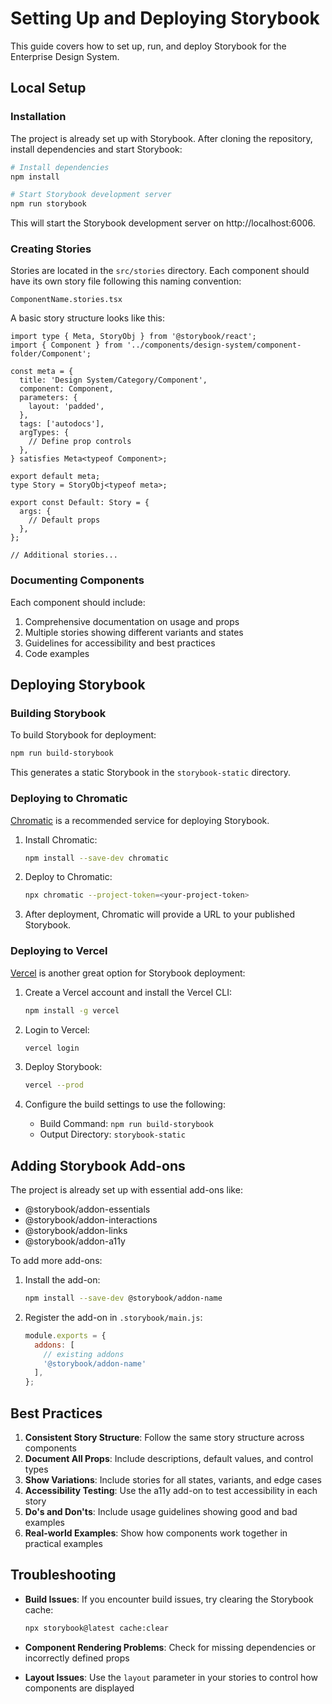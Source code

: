 # Setting Up and Deploying Storybook

This guide covers how to set up, run, and deploy Storybook for the Enterprise Design System.

## Local Setup

### Installation

The project is already set up with Storybook. After cloning the repository, install dependencies and start Storybook:

```bash
# Install dependencies
npm install

# Start Storybook development server
npm run storybook
```

This will start the Storybook development server on http://localhost:6006.

### Creating Stories

Stories are located in the `src/stories` directory. Each component should have its own story file following this naming convention:

```
ComponentName.stories.tsx
```

A basic story structure looks like this:

```tsx
import type { Meta, StoryObj } from '@storybook/react';
import { Component } from '../components/design-system/component-folder/Component';

const meta = {
  title: 'Design System/Category/Component',
  component: Component,
  parameters: {
    layout: 'padded',
  },
  tags: ['autodocs'],
  argTypes: {
    // Define prop controls
  },
} satisfies Meta<typeof Component>;

export default meta;
type Story = StoryObj<typeof meta>;

export const Default: Story = {
  args: {
    // Default props
  },
};

// Additional stories...
```

### Documenting Components

Each component should include:

1. Comprehensive documentation on usage and props
2. Multiple stories showing different variants and states
3. Guidelines for accessibility and best practices
4. Code examples

## Deploying Storybook

### Building Storybook

To build Storybook for deployment:

```bash
npm run build-storybook
```

This generates a static Storybook in the `storybook-static` directory.

### Deploying to Chromatic

[Chromatic](https://www.chromatic.com/) is a recommended service for deploying Storybook.

1. Install Chromatic:
   ```bash
   npm install --save-dev chromatic
   ```

2. Deploy to Chromatic:
   ```bash
   npx chromatic --project-token=<your-project-token>
   ```

3. After deployment, Chromatic will provide a URL to your published Storybook.

### Deploying to Vercel

[Vercel](https://vercel.com/) is another great option for Storybook deployment:

1. Create a Vercel account and install the Vercel CLI:
   ```bash
   npm install -g vercel
   ```

2. Login to Vercel:
   ```bash
   vercel login
   ```

3. Deploy Storybook:
   ```bash
   vercel --prod
   ```

4. Configure the build settings to use the following:
   - Build Command: `npm run build-storybook`
   - Output Directory: `storybook-static`

## Adding Storybook Add-ons

The project is already set up with essential add-ons like:

- @storybook/addon-essentials
- @storybook/addon-interactions
- @storybook/addon-links
- @storybook/addon-a11y

To add more add-ons:

1. Install the add-on:
   ```bash
   npm install --save-dev @storybook/addon-name
   ```

2. Register the add-on in `.storybook/main.js`:
   ```js
   module.exports = {
     addons: [
       // existing addons
       '@storybook/addon-name'
     ],
   };
   ```

## Best Practices

1. **Consistent Story Structure**: Follow the same story structure across components
2. **Document All Props**: Include descriptions, default values, and control types
3. **Show Variations**: Include stories for all states, variants, and edge cases
4. **Accessibility Testing**: Use the a11y add-on to test accessibility in each story
5. **Do's and Don'ts**: Include usage guidelines showing good and bad examples
6. **Real-world Examples**: Show how components work together in practical examples

## Troubleshooting

- **Build Issues**: If you encounter build issues, try clearing the Storybook cache:
  ```bash
  npx storybook@latest cache:clear
  ```

- **Component Rendering Problems**: Check for missing dependencies or incorrectly defined props

- **Layout Issues**: Use the `layout` parameter in your stories to control how components are displayed 